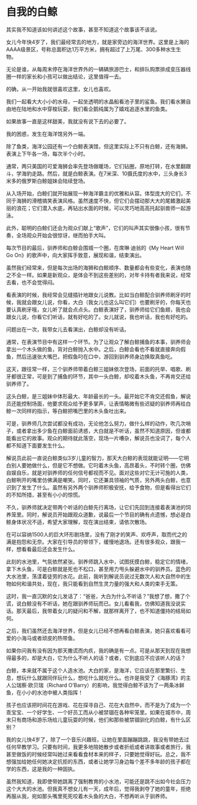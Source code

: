# 自我的白鲸

其实我不知道该如何讲述这个故事，甚至不知道这个故事该不该说。 

女儿今年快4岁了，我们最经常去的地方，就是家旁边的海洋世界。这里是上海的AAAA级景区，号称总面积达1万平方米，拥有超过了上万尾、300多种水生生物。 

无论是谁，从每周末停在海洋世界外的一辆辆旅游巴士，和排队购票排成变压器线圈一样的家长和小孩可以做出结论，这里值得一去。 

的确，从一开始我就很喜欢这里，女儿也喜欢。 

我们一起看大大小小的水母，一起坐透明的水晶船看池子里的鲨鱼。我们看水獭自由地在陆地和水中穿梭玩耍，我们看企鹅纯属为了嬉戏追逐水里的鱼类。 

如果故事一直是这样甜美，我就没有说下去的必要了。 

我的困惑，发生在海洋馆另外一端。 

除了鱼类，海洋公园还有一个白鲸表演馆，但这里实际上不只有白鲸，还有海狮。表演上下午各一场，每次半个小时。 

通常，两只美国的可爱海狮会率先登场做暖场，它们钻圈，原地打转，在水里翻跟斗，学海豹走路。然后，就是白鲸表演。在7米深、10摄氏度的水中，三头身长3米多的俄罗斯白鲸姐妹会陆续登场。 

从入场开始，白鲸们就开始展现一种海洋霸主的优雅和从容。体型庞大的它们，不同于海狮的滑稽搞笑表演风格。虽然速度不快，但它们会摆动那大大的尾鳍激起美丽的浪花；它们潜入水底，再钻出水面的时候，可以灵巧地高高托起驯兽师一起游泳。 

此外，聪明的白鲸们还会为观众们献上“歌声”，它们的叫声其实很像小孩，很有节奏，全场观众开始会很惊讶，继而拍手大叫。 

每次节目的最后，驯养师和白鲸会围城一个圈，在席琳·迪翁的《My Heart Will Go On》的歌声中，向大家挥手致意，展现和谐，结束演出。 

虽然我们经常来，但是每次出场的海狮和白鲸顺序、数量都会有些变化，表演也随之不全一样。如果是新观众，是体会不到这些差别的，对年卡持有者我来说，经常去看，也不会觉得闷。 

看表演的时候，我经常会见缝插针地跟女儿说教。比如当白鲸配合驯养师刷牙的时候，我就会跟女儿说，你看，大白（我女儿也这么叫它们）也要刷牙的，你每天也要认真刷牙哦，女儿听了就会点点头。白鲸表演好了，驯养师给它们鱼翅，我也会跟女儿说，你看它们听话，就有好吃的了。女儿就说，我也听话，我也有好吃的。 

问题出在一次，我带女儿去看演出，白鲸却没有听话。 

通常，在表演节目中有这样一个环节。为了让观众了解白鲸捕鱼的本事，驯养师会拿出一个木头做的鱼，背对白鲸抛入水中。之后，白鲸会看也不看就直接奔向假鱼，然后迅速张大嘴巴，把假鱼叼在口中，游回到驯养师身边换取真鱼吃。 

这天，跟往常一样，三个驯养师带着白鲸三姐妹依次登场，前面的托举、唱歌、刷牙都很正常，可是到了捕鱼的环节，其中一头白鲸，却咬着木头鱼，不再肯交还给驯养师了。 

这头白鲸，是三姐妹中体形最大、年龄最长的一头。最开始它不肯交还假鱼，解说员还能控制场面，他要求观众给予更多掌声，让表情略微有些迟疑的驯养师再给白鲸一次同样的指示，等白鲸把嘴巴里的木头鱼吐出来。 

可是，驯养师几次尝试都没有成功，无论他怎么努力，做什么样的动作，吹几次哨子，或者拿出多少鱼在白鲸面前诱惑，大白就是不听话，虽然不知道原因，但谁都能看出它的故事。观众的期待就此落空，现场一片嘈杂，解说员也没词了，每个人都不知道下面要发生什么。 

解说员此前一直说白鲸类似3岁儿童的智力，那天大白鲸的表现就能证明——它明白别人要她做什么，但是它不想做。它叼着木头鱼，高昂着头，不时转个圈，仿佛自娱自乐，就是对驯养师的任何信号都视而不见。面对这些对它无计可施的人类，白鲸咧开的嘴里仿佛满是嘲笑。同时，它还兼具领袖的气质，另外两头白鲸，也意识到了发生了什么。虽然有另外两个驯养师积极安抚，给予食物，但是看得出它们的不知所措，甚至有小小的惊慌。 

不久，驯养师就决定带两个听话的白鲸先行离场，让它们先回到连接着表演池的饲养笼里。同时，解说员开始跟观众道歉，说最后一个节目的确有点遗憾，想必是白鲸身体状况不适，希望大家理解，现在演出结束，请依次散场。 

在可以容纳1500人的巨大环形剧场里，没有了刚才的笑声、欢呼声，取而代之的满是抱怨和无奈。大家在引导员的带领下，缓慢地退场。还有很多观众，跟我一样，想看看最后还会发生什么。 

此刻的水池里，气氛依然紧张。驯养师跳入水中，试图抚摸白鲸，稳定它的情绪，拿下木头鱼，可是白鲸就是死也不松口，甚至用力甩头躲避水中的驯养员。蓝色的大水池里，荡漾着徒劳的水花。此前，我听到解说员说过无数次人和大自然中的生物如何和谐共处，现在，我只能看到自然生灵力量的强大和人类的束手无策。 

这时，我一直沉默的女儿发话了：“爸爸，大白为什么不听话？”我想了想，撒了个谎，说白鲸没有不听话，她在跟驯养师玩而已。女儿看看我，仿佛知道我没说实话。那天最后，我带着女儿的疑问和不解，就那样离开了，也不知道僵持的结局如何。 

之后，我们虽然还去海洋世界，但是女儿已经不想再看白鲸表演，她只喜欢看看可爱的小海马或者顽皮的热带鱼。 

如果你问我有没有因为那天撒谎而内疚，我的确是有一点。可是从那天到现在我想得最多的，却是大白，它为什么不听人的话？或者，它到底应不应该听人的话？ 

白鲸，本来就不属于这个人造水池。大白的家，是海洋，它应该在那里繁衍、生息，想玩什么就跟同伴玩什么，想吃什么就吃什么。也许是我受了《海豚湾》的主人公瑞察·欧贝瑞（Richard O’Barry）的影响，我觉得白鲸不该为了一两条冰鲜鱼，在小小的水池中被人类指挥！ 

孩子也应该把时间花在游戏、花在探寻自己、花在大自然中，而不是为了成为一个乖宝宝、一个好学生、一个好员工而从小被禁锢在各种牢笼里。如果在城市中，周末只有商场和游乐场给儿童玩耍的时候，他们和那些被禁锢驯化的白鲸，有什么区别？ 

我的女儿快4岁了，除了一个音乐兴趣班，让她在里面蹦蹦跳跳，我没有带她去过任何早教学习。只要有时间，我更多地陪她散步或者折纸或者讲故事或者旅行，我甚至做饭的时候经常叫她过来看看食材本来的样子，只要她觉得好玩。总之，我不想强加给她任何她决定抗拒的东西，或者让她学习身边每个差不多年龄的孩子都在学的东西，这是我的一种固执。 

虽然我知道，我即使带她跳离了强制教育的小水池，可能还是跳不出如今社会压力这个大大的水池。但我真不想女儿有一天，成年后，觉得我剥夺了她的童年，拒绝再服从我，宛如那头嘴里死死咬着木头鱼的大白，不想再听从于驯养师。